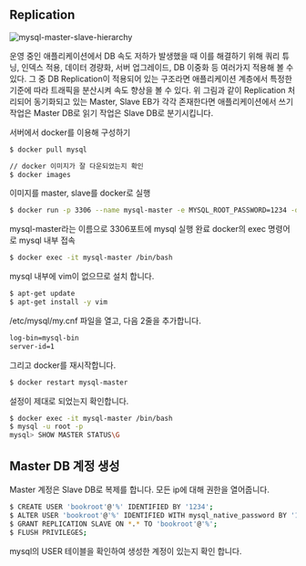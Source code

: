 ## Replication

![mysql-master-slave-hierarchy](https://github.com/zzangoobrother/study-organization/assets/42162127/c798acd9-61ec-44c8-8d55-6036d50a8773)

운영 중인 애플리케이션에서 DB 속도 저하가 발생했을 때 이를 해결하기 위해 쿼리 튜닝, 인덱스 적용, 데이터 경량화, 서버 업그레이드,
DB 이중화 등 여러가지 적용해 볼 수 있다. 그 중 DB Replication이 적용되어 있는 구조라면 애플리케이션 계층에서 특정한 기준에 따라
트래픽을 분산시켜 속도 향상을 볼 수 있다.
위 그림과 같이 Replication 처리되어 동기화되고 있는 Master, Slave EB가 각각 존재한다면
애플리케이션에서 쓰기 작업은 Master DB로 읽기 작업은 Slave DB로 분기시킵니다.

서버에서 docker를 이용해 구성하기

````bash
$ docker pull mysql

// docker 이미지가 잘 다운되었는지 확인
$ docker images
````
이미지를 master, slave를 docker로 실행

````bash
$ docker run -p 3306 --name mysql-master -e MYSQL_ROOT_PASSWORD=1234 -d docker.io/mysql
````
mysql-master라는 이름으로 3306포트에 mysql 실행 완료
docker의 exec 명령어로 mysql 내부 접속
````bash
$ docker exec -it mysql-master /bin/bash
````
mysql 내부에 vim이 없으므로 설치 합니다.
````bash
$ apt-get update
$ apt-get install -y vim
````

/etc/mysql/my.cnf 파일을 열고, 다음 2줄을 추가합니다.
````bash
log-bin=mysql-bin  
server-id=1
````
그리고 docker를 재시작합니다.
````bash
$ docker restart mysql-master
````
설정이 제대로 되었는지 확인합니다.
````bash
$ docker exec -it mysql-master /bin/bash
$ mysql -u root -p 
mysql> SHOW MASTER STATUS\G
````
## Master DB 계정 생성
Master 계정은 Slave DB로 복제를 합니다. 모든 ip에 대해 권한을 열어줍니다.
````bash
$ CREATE USER 'bookroot'@'%' IDENTIFIED BY '1234';
$ ALTER USER 'bookroot'@'%' IDENTIFIED WITH mysql_native_password BY '1234';
$ GRANT REPLICATION SLAVE ON *.* TO 'bookroot'@'%';
$ FLUSH PRIVILEGES;
````
mysql의 USER 테이블을 확인하여 생성한 계정이 있는지 확인 합니다.

